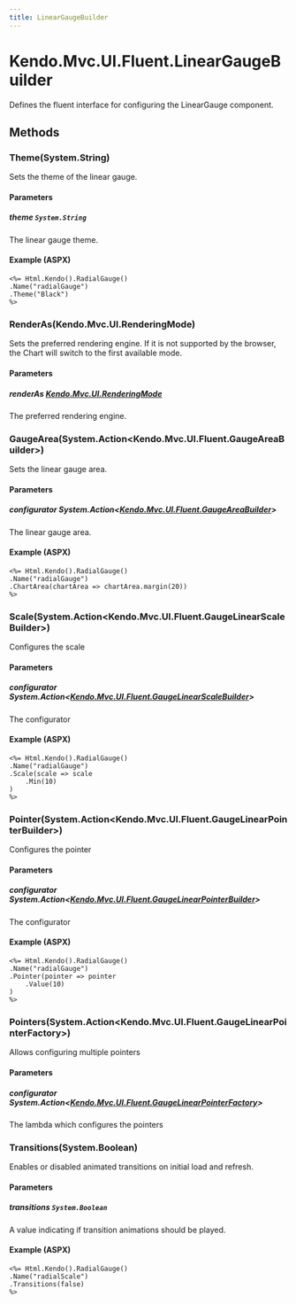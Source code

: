 ```yaml
---
title: LinearGaugeBuilder
---
```


# Kendo.Mvc.UI.Fluent.LinearGaugeBuilder
Defines the fluent interface for configuring the LinearGauge component.




## Methods


### Theme(System.String)
Sets the theme of the linear gauge.


#### Parameters

##### theme `System.String`
The linear gauge theme.




#### Example (ASPX)
    <%= Html.Kendo().RadialGauge()
    .Name("radialGauge")
    .Theme("Black")
    %>


### RenderAs(Kendo.Mvc.UI.RenderingMode)
Sets the preferred rendering engine.
            If it is not supported by the browser, the Chart will switch to the first available mode.


#### Parameters

##### renderAs [Kendo.Mvc.UI.RenderingMode](/api/aspnet-mvc/Kendo.Mvc.UI/RenderingMode)
The preferred rendering engine.





### GaugeArea(System.Action\<Kendo.Mvc.UI.Fluent.GaugeAreaBuilder\>)
Sets the linear gauge area.


#### Parameters

##### configurator System.Action<[Kendo.Mvc.UI.Fluent.GaugeAreaBuilder](/api/aspnet-mvc/Kendo.Mvc.UI.Fluent/GaugeAreaBuilder)>
The linear gauge area.




#### Example (ASPX)
    <%= Html.Kendo().RadialGauge()
    .Name("radialGauge")
    .ChartArea(chartArea => chartArea.margin(20))
    %>


### Scale(System.Action\<Kendo.Mvc.UI.Fluent.GaugeLinearScaleBuilder\>)
Configures the scale


#### Parameters

##### configurator System.Action<[Kendo.Mvc.UI.Fluent.GaugeLinearScaleBuilder](/api/aspnet-mvc/Kendo.Mvc.UI.Fluent/GaugeLinearScaleBuilder)>
The configurator




#### Example (ASPX)
    <%= Html.Kendo().RadialGauge()
    .Name("radialGauge")
    .Scale(scale => scale
        .Min(10)
    )
    %>


### Pointer(System.Action\<Kendo.Mvc.UI.Fluent.GaugeLinearPointerBuilder\>)
Configures the pointer


#### Parameters

##### configurator System.Action<[Kendo.Mvc.UI.Fluent.GaugeLinearPointerBuilder](/api/aspnet-mvc/Kendo.Mvc.UI.Fluent/GaugeLinearPointerBuilder)>
The configurator




#### Example (ASPX)
    <%= Html.Kendo().RadialGauge()
    .Name("radialGauge")
    .Pointer(pointer => pointer
        .Value(10)
    )
    %>


### Pointers(System.Action\<Kendo.Mvc.UI.Fluent.GaugeLinearPointerFactory\>)
Allows configuring multiple pointers


#### Parameters

##### configurator System.Action<[Kendo.Mvc.UI.Fluent.GaugeLinearPointerFactory](/api/aspnet-mvc/Kendo.Mvc.UI.Fluent/GaugeLinearPointerFactory)>
The lambda which configures the pointers





### Transitions(System.Boolean)
Enables or disabled animated transitions on initial load and refresh.


#### Parameters

##### transitions `System.Boolean`
A value indicating if transition animations should be played.




#### Example (ASPX)
    <%= Html.Kendo().RadialGauge()
    .Name("radialScale")
    .Transitions(false)
    %>



